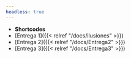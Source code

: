 ```yaml
---
headless: true
---
```


- **Shortcodes**
- [Entrega 1]({{< relref "/docs/ilusiones" >}})
- [Entrega 2]({{< relref "/docs/Entrega2" >}})
- [Entrega 3]({{< relref "/docs/Entrega3" >}})
<br />

